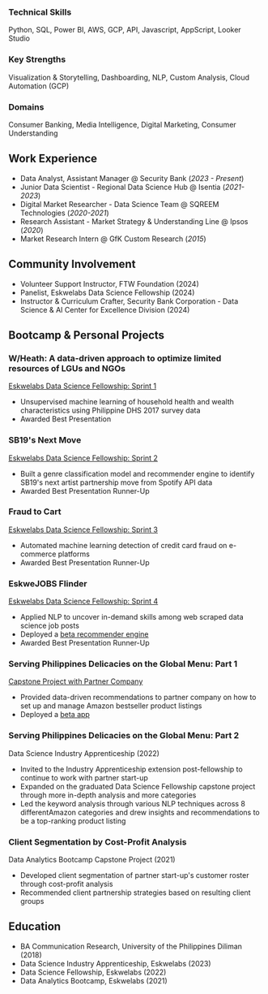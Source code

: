 ### Technical Skills
Python, SQL, Power BI, AWS, GCP, API, Javascript, AppScript, Looker Studio

### Key Strengths
Visualization & Storytelling, Dashboarding, NLP, Custom Analysis, Cloud Automation (GCP)

### Domains
Consumer Banking, Media Intelligence, Digital Marketing, Consumer Understanding

## Work Experience
- Data Analyst, Assistant Manager @ Security Bank (_2023 - Present_)
- Junior Data Scientist - Regional Data Science Hub @ Isentia (_2021-2023_)
- Digital Market Researcher - Data Science Team @ SQREEM Technologies (_2020-2021_)
- Research Assistant - Market Strategy & Understanding Line @ Ipsos (_2020_)
- Market Research Intern @ GfK Custom Research (_2015_)

## Community Involvement
- Volunteer Support Instructor, FTW Foundation (2024)
- Panelist, Eskwelabs Data Science Fellowship (2024)
- Instructor & Curriculum Crafter, Security Bank Corporation - Data Science & AI Center for Excellence Division (2024)

## Bootcamp & Personal Projects
### W/Heath: A data-driven approach to optimize limited resources of LGUs and NGOs
[Eskwelabs Data Science Fellowship: Sprint 1](https://docs.google.com/presentation/d/16n3iqpbWyFL0vcPoD4dIZhlVr3m_XK90WjfohJL2NJU/edit?usp=sharing)

- Unsupervised machine learning of household health and wealth characteristics using Philippine DHS 2017 survey data
- Awarded Best Presentation

### SB19's Next Move
[Eskwelabs Data Science Fellowship: Sprint 2](https://docs.google.com/presentation/d/14I2pltc1iLHUohOZ2jD-vQA043Pa4XVNzQ-oDeMdajk/edit?usp=sharing)

- Built a genre classification model and recommender engine to identify SB19's next artist partnership move from Spotify API data
- Awarded Best Presentation Runner-Up

### Fraud to Cart
[Eskwelabs Data Science Fellowship: Sprint 3](https://docs.google.com/presentation/d/14I2pltc1iLHUohOZ2jD-vQA043Pa4XVNzQ-oDeMdajk/edit?usp=sharing)

- Automated machine learning detection of credit card fraud on e-commerce platforms
- Awarded Best Presentation Runner-Up

### EskweJOBS FIinder
[Eskwelabs Data Science Fellowship: Sprint 4](https://docs.google.com/presentation/d/14I2pltc1iLHUohOZ2jD-vQA043Pa4XVNzQ-oDeMdajk/edit?usp=sharing)

- Applied NLP to uncover in-demand skills among web scraped data science job posts
- Deployed a [beta recommender engine](https://eskwejobsfinder.herokuapp.com/)
- Awarded Best Presentation Runner-Up

### Serving Philippines Delicacies on the Global Menu: Part 1
[Capstone Project with Partner Company](https://docs.google.com/presentation/d/1mGFizQuTi3_4Qi-RLS1p3oFvN9tIj3SEezjgjtGAWF8/edit?usp=sharing)

- Provided data-driven recommendations to partner company on how to set up and manage Amazon bestseller product listings 
- Deployed a [beta app](https://jplaulau14-dsf9-capstone-main-hauaqj.streamlitapp.com/)

### Serving Philippines Delicacies on the Global Menu: Part 2
Data Science Industry Apprenticeship (2022)

- Invited to the Industry Apprenticeship extension post-fellowship to continue to work with partner start-up
- Expanded on the graduated Data Science Fellowship capstone project through more in-depth analysis and more categories
- Led the keyword analysis through various NLP techniques across 8 differentAmazon categories and drew insights and recommendations to be a top-ranking product listing

### Client Segmentation by Cost-Profit Analysis
Data Analytics Bootcamp Capstone Project (2021)
- Developed client segmentation of partner start-up's customer roster through cost-profit analysis
- Recommended client partnership strategies based on resulting client groups

## Education
- BA Communication Research, University of the Philippines Diliman (2018)
- Data Science Industry Apprenticeship, Eskwelabs (2023)								       		
- Data Science Fellowship, Eskwelabs (2022)	 			        		
- Data Analytics Bootcamp, Eskwelabs (2021)


